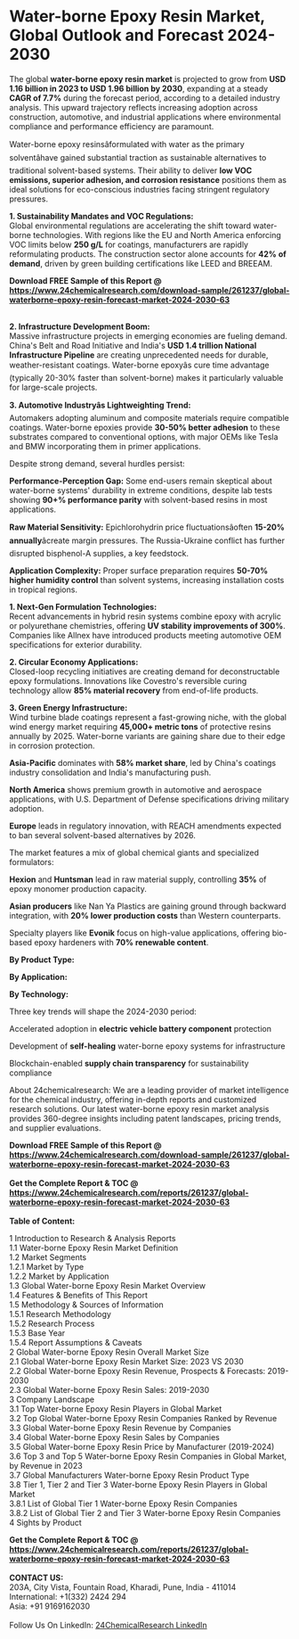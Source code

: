 <h1>Water-borne Epoxy Resin Market, Global Outlook and Forecast 2024-2030</h1><p>The global <strong>water-borne epoxy resin market</strong> is projected to grow from <strong>USD 1.16 billion in 2023 to USD 1.96 billion by 2030</strong>, expanding at a steady <strong>CAGR of 7.7%</strong> during the forecast period, according to a detailed industry analysis. This upward trajectory reflects increasing adoption across construction, automotive, and industrial applications where environmental compliance and performance efficiency are paramount.</p><p>Water-borne epoxy resinsâformulated with water as the primary solventâhave gained substantial traction as sustainable alternatives to traditional solvent-based systems. Their ability to deliver <strong>low VOC emissions, superior adhesion, and corrosion resistance</strong> positions them as ideal solutions for eco-conscious industries facing stringent regulatory pressures.</p><p><strong>1. Sustainability Mandates and VOC Regulations:</strong><br>
Global environmental regulations are accelerating the shift toward water-borne technologies. With regions like the EU and North America enforcing VOC limits below <strong>250 g/L</strong> for coatings, manufacturers are rapidly reformulating products. The construction sector alone accounts for <strong>42% of demand</strong>, driven by green building certifications like LEED and BREEAM.</p><div><b>Download FREE Sample of this Report @ 
            <a href="https://www.24chemicalresearch.com/download-sample/261237/global-waterborne-epoxy-resin-forecast-market-2024-2030-63">
            https://www.24chemicalresearch.com/download-sample/261237/global-waterborne-epoxy-resin-forecast-market-2024-2030-63</a></b></div><br><p><strong>2. Infrastructure Development Boom:</strong><br>
Massive infrastructure projects in emerging economies are fueling demand. China's Belt and Road Initiative and India's <strong>USD 1.4 trillion National Infrastructure Pipeline</strong> are creating unprecedented needs for durable, weather-resistant coatings. Water-borne epoxyâs cure time advantage (typically 20-30% faster than solvent-borne) makes it particularly valuable for large-scale projects.</p><p><strong>3. Automotive Industryâs Lightweighting Trend:</strong><br>
Automakers adopting aluminum and composite materials require compatible coatings. Water-borne epoxies provide <strong>30-50% better adhesion</strong> to these substrates compared to conventional options, with major OEMs like Tesla and BMW incorporating them in primer applications.</p><p>Despite strong demand, several hurdles persist:</p><p><strong>Performance-Perception Gap:</strong> Some end-users remain skeptical about water-borne systems' durability in extreme conditions, despite lab tests showing <strong>90+% performance parity</strong> with solvent-based resins in most applications.</p><p><strong>Raw Material Sensitivity:</strong> Epichlorohydrin price fluctuationsâoften <strong>15-20% annually</strong>âcreate margin pressures. The Russia-Ukraine conflict has further disrupted bisphenol-A supplies, a key feedstock.</p><p><strong>Application Complexity:</strong> Proper surface preparation requires <strong>50-70% higher humidity control</strong> than solvent systems, increasing installation costs in tropical regions.</p><p><strong>1. Next-Gen Formulation Technologies:</strong><br>
Recent advancements in hybrid resin systems combine epoxy with acrylic or polyurethane chemistries, offering <strong>UV stability improvements of 300%</strong>. Companies like Allnex have introduced products meeting automotive OEM specifications for exterior durability.</p><p><strong>2. Circular Economy Applications:</strong><br>
Closed-loop recycling initiatives are creating demand for deconstructable epoxy formulations. Innovations like Covestro's reversible curing technology allow <strong>85% material recovery</strong> from end-of-life products.</p><p><strong>3. Green Energy Infrastructure:</strong><br>
Wind turbine blade coatings represent a fast-growing niche, with the global wind energy market requiring <strong>45,000+ metric tons</strong> of protective resins annually by 2025. Water-borne variants are gaining share due to their edge in corrosion protection.</p><p><strong>Asia-Pacific</strong> dominates with <strong>58% market share</strong>, led by China's coatings industry consolidation and India's manufacturing push.</p><p><strong>North America</strong> shows premium growth in automotive and aerospace applications, with U.S. Department of Defense specifications driving military adoption.</p><p><strong>Europe</strong> leads in regulatory innovation, with REACH amendments expected to ban several solvent-based alternatives by 2026.</p><p>The market features a mix of global chemical giants and specialized formulators:</p><p><strong>Hexion</strong> and <strong>Huntsman</strong> lead in raw material supply, controlling <strong>35%</strong> of epoxy monomer production capacity.</p><p><strong>Asian producers</strong> like Nan Ya Plastics are gaining ground through backward integration, with <strong>20% lower production costs</strong> than Western counterparts.</p><p>Specialty players like <strong>Evonik</strong> focus on high-value applications, offering bio-based epoxy hardeners with <strong>70% renewable content</strong>.</p><p><strong>By Product Type:</strong></p><p><strong>By Application:</strong></p><p><strong>By Technology:</strong></p><p>Three key trends will shape the 2024-2030 period:</p><p>Accelerated adoption in <strong>electric vehicle battery component</strong> protection</p><p>Development of <strong>self-healing</strong> water-borne epoxy systems for infrastructure</p><p>Blockchain-enabled <strong>supply chain transparency</strong> for sustainability compliance</p><p>About 24chemicalresearch: We are a leading provider of market intelligence for the chemical industry, offering in-depth reports and customized research solutions. Our latest water-borne epoxy resin market analysis provides 360-degree insights including patent landscapes, pricing trends, and supplier evaluations.</p><div><b>Download FREE Sample of this Report @ 
            <a href="https://www.24chemicalresearch.com/download-sample/261237/global-waterborne-epoxy-resin-forecast-market-2024-2030-63">
            https://www.24chemicalresearch.com/download-sample/261237/global-waterborne-epoxy-resin-forecast-market-2024-2030-63</a></b></div><br><div><b>Get the Complete Report & TOC @ 
            <a href="https://www.24chemicalresearch.com/reports/261237/global-waterborne-epoxy-resin-forecast-market-2024-2030-63">
            https://www.24chemicalresearch.com/reports/261237/global-waterborne-epoxy-resin-forecast-market-2024-2030-63</a></b></div><br>
            <b>Table of Content:</b><p>1 Introduction to Research & Analysis Reports<br />
    1.1 Water-borne Epoxy Resin Market Definition<br />
    1.2 Market Segments<br />
        1.2.1 Market by Type<br />
        1.2.2 Market by Application<br />
    1.3 Global Water-borne Epoxy Resin Market Overview<br />
    1.4 Features & Benefits of This Report<br />
    1.5 Methodology & Sources of Information<br />
        1.5.1 Research Methodology<br />
        1.5.2 Research Process<br />
        1.5.3 Base Year<br />
        1.5.4 Report Assumptions & Caveats<br />
2 Global Water-borne Epoxy Resin Overall Market Size<br />
    2.1 Global Water-borne Epoxy Resin Market Size: 2023 VS 2030<br />
    2.2 Global Water-borne Epoxy Resin Revenue, Prospects & Forecasts: 2019-2030<br />
    2.3 Global Water-borne Epoxy Resin Sales: 2019-2030<br />
3 Company Landscape<br />
    3.1 Top Water-borne Epoxy Resin Players in Global Market<br />
    3.2 Top Global Water-borne Epoxy Resin Companies Ranked by Revenue<br />
    3.3 Global Water-borne Epoxy Resin Revenue by Companies<br />
    3.4 Global Water-borne Epoxy Resin Sales by Companies<br />
    3.5 Global Water-borne Epoxy Resin Price by Manufacturer (2019-2024)<br />
    3.6 Top 3 and Top 5 Water-borne Epoxy Resin Companies in Global Market, by Revenue in 2023<br />
    3.7 Global Manufacturers Water-borne Epoxy Resin Product Type<br />
    3.8 Tier 1, Tier 2 and Tier 3 Water-borne Epoxy Resin Players in Global Market<br />
        3.8.1 List of Global Tier 1 Water-borne Epoxy Resin Companies<br />
        3.8.2 List of Global Tier 2 and Tier 3 Water-borne Epoxy Resin Companies<br />
4 Sights by Product</p><div><b>Get the Complete Report & TOC @ 
            <a href="https://www.24chemicalresearch.com/reports/261237/global-waterborne-epoxy-resin-forecast-market-2024-2030-63">
            https://www.24chemicalresearch.com/reports/261237/global-waterborne-epoxy-resin-forecast-market-2024-2030-63</a></b></div><br><b>CONTACT US:</b><br>
            203A, City Vista, Fountain Road, Kharadi, Pune, India - 411014<br>
            International: +1(332) 2424 294<br>
            Asia: +91 9169162030 <br><br>
            Follow Us On LinkedIn: <a href="https://www.linkedin.com/company/24chemicalresearch/">24ChemicalResearch LinkedIn</a>